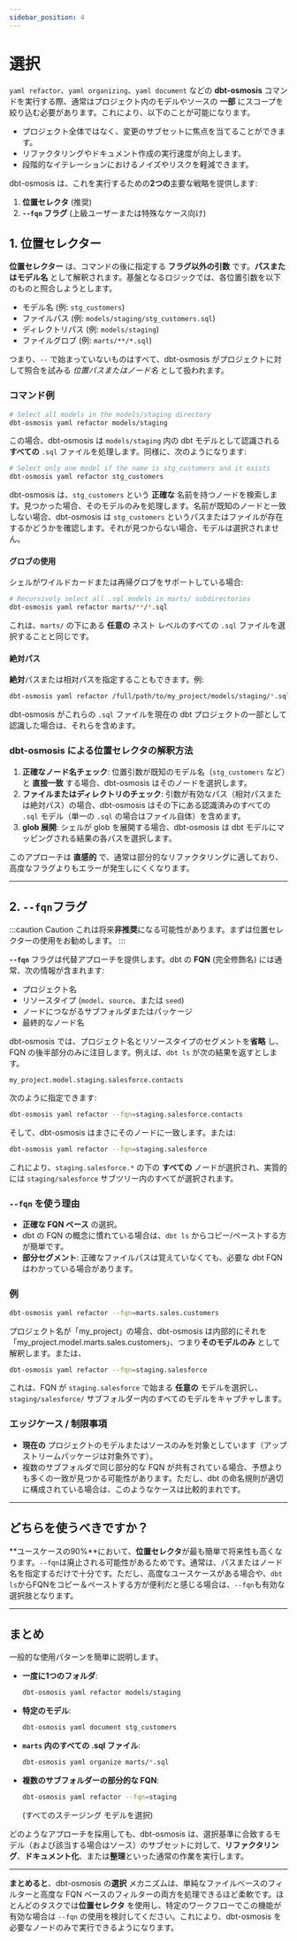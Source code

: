 ```yaml
---
sidebar_position: 4
---
```

# 選択

`yaml refactor`、`yaml organizing`、`yaml document` などの **dbt-osmosis** コマンドを実行する際、通常はプロジェクト内のモデルやソースの **一部** にスコープを絞り込む必要があります。これにより、以下のことが可能になります。

- プロジェクト全体ではなく、変更のサブセットに焦点を当てることができます。
- リファクタリングやドキュメント作成の実行速度が向上します。
- 段階的なイテレーションにおけるノイズやリスクを軽減できます。

dbt-osmosis は、これを実行するための**2つの**主要な戦略を提供します:

1. **位置セレクタ** (推奨)
2. **`--fqn` フラグ** (上級ユーザーまたは特殊なケース向け)

## 1. 位置セレクター

**位置セレクター** は、コマンドの後に指定する **フラグ以外の引数** です。**パスまたはモデル名** として解釈されます。基盤となるロジックでは、各位置引数を以下のものと照合しようとします。

- モデル名 (例: `stg_customers`)
- ファイルパス (例: `models/staging/stg_customers.sql`)
- ディレクトリパス (例: `models/staging`)
- ファイルグロブ (例: `marts/**/*.sql`)

つまり、`--` で始まっていないものはすべて、dbt-osmosis がプロジェクトに対して照合を試みる *位置パスまたはノード名* として扱われます。

### コマンド例

```bash
# Select all models in the models/staging directory
dbt-osmosis yaml refactor models/staging
```

この場合、dbt-osmosis は `models/staging` 内の dbt モデルとして認識される **すべての** `.sql` ファイルを処理します。同様に、次のようになります:

```bash
# Select only one model if the name is stg_customers and it exists
dbt-osmosis yaml refactor stg_customers
```

dbt-osmosis は、`stg_customers` という **正確な** 名前を持つノードを検索します。見つかった場合、そのモデルのみを処理します。名前が既知のノードと一致しない場合、dbt-osmosis は `stg_customers` というパスまたはファイルが存在するかどうかを確認します。それが見つからない場合、モデルは選択されません。

#### グロブの使用

シェルがワイルドカードまたは再帰グロブをサポートしている場合:

```bash
# Recursively select all .sql models in marts/ subdirectories
dbt-osmosis yaml refactor marts/**/*.sql
```

これは、`marts/` の下にある **任意の** ネスト レベルのすべての `.sql` ファイルを選択することと同じです。

#### 絶対パス

**絶対**パスまたは相対パスを指定することもできます。例:

```bash
dbt-osmosis yaml refactor /full/path/to/my_project/models/staging/*.sql
```

dbt-osmosis がこれらの `.sql` ファイルを現在の dbt プロジェクトの一部として認識した場合は、それらを含めます。

### dbt-osmosis による位置セレクタの解釈方法

1. **正確なノード名チェック**: 位置引数が既知のモデル名（`stg_customers` など）と **直接一致** する場合、dbt-osmosis はそのノードを選択します。
2. **ファイルまたはディレクトリのチェック**: 引数が有効なパス（相対パスまたは絶対パス）の場合、dbt-osmosis はその下にある認識済みのすべての `.sql` モデル（単一の `.sql` の場合はファイル自体）を含めます。
3. **glob 展開**: シェルが glob を展開する場合、dbt-osmosis は dbt モデルにマッピングされる結果の各パスを選択します。

このアプローチは **直感的** で、通常は部分的なリファクタリングに適しており、高度なフラグよりもエラーが発生しにくくなります。

---

## 2. `--fqn`フラグ

:::caution Caution
これは将来**非推奨**になる可能性があります。まずは位置セレクターの使用をお勧めします。
:::

**`--fqn`** フラグは代替アプローチを提供します。dbt の **FQN** (完全修飾名) には通常、次の情報が含まれます:

- プロジェクト名
- リソースタイプ (`model`、`source`、または `seed`)
- ノードにつながるサブフォルダまたはパッケージ
- 最終的なノード名

dbt-osmosis では、プロジェクト名とリソースタイプのセグメントを**省略** し、FQN の後半部分のみに注目します。例えば、`dbt ls` が次の結果を返すとします。

```
my_project.model.staging.salesforce.contacts
```

次のように指定できます:

```bash
dbt-osmosis yaml refactor --fqn=staging.salesforce.contacts
```

そして、dbt-osmosis はまさにそのノードに一致します。または:

```bash
dbt-osmosis yaml refactor --fqn=staging.salesforce
```

これにより、`staging.salesforce.*` の下の **すべての** ノードが選択され、実質的には `staging/salesforce` サブツリー内のすべてが選択されます。

### `--fqn` を使う理由

- **正確な FQN ベース** の選択。
- dbt の FQN の概念に慣れている場合は、`dbt ls` からコピー/ペーストする方が簡単です。
- **部分セグメント**: 正確なファイルパスは覚えていなくても、必要な dbt FQN はわかっている場合があります。

### 例

```bash
dbt-osmosis yaml refactor --fqn=marts.sales.customers
```

プロジェクト名が「my_project」の場合、dbt-osmosis は内部的にそれを「my_project.model.marts.sales.customers」、つまり**そのモデルのみ** として解釈します。または、

```bash
dbt-osmosis yaml refactor --fqn=staging.salesforce
```

これは、FQN が `staging.salesforce` で始まる **任意の** モデルを選択し、`staging/salesforce/` サブフォルダー内のすべてのモデルをキャプチャします。

### エッジケース / 制限事項

- **現在の** プロジェクトのモデルまたはソースのみを対象としています（アップストリームパッケージは対象外です）。
- 複数のサブフォルダで同じ部分的な FQN が共有されている場合、予想よりも多くの一致が見つかる可能性があります。ただし、dbt の命名規則が適切に構成されている場合は、このようなケースは比較的まれです。

---

## どちらを使うべきですか？

**ユースケースの90%**において、**位置セレクタ**が最も簡単で将来性も高くなります。`--fqn`は廃止される可能性があるためです。通常は、パスまたはノード名を指定するだけで十分です。ただし、高度なユースケースがある場合や、`dbt ls`からFQNをコピー＆ペーストする方が便利だと感じる場合は、`--fqn`も有効な選択肢となります。

---

## まとめ

一般的な使用パターンを簡単に説明します。

- **一度に1つのフォルダ**:

  ```bash
  dbt-osmosis yaml refactor models/staging
  ```

- **特定のモデル**:

  ```bash
  dbt-osmosis yaml document stg_customers
  ```

- **`marts` 内のすべての .sql ファイル**:

  ```bash
  dbt-osmosis yaml organize marts/*.sql
  ```

- **複数のサブフォルダーの部分的な FQN**:

  ```bash
  dbt-osmosis yaml refactor --fqn=staging
  ```

  (すべてのステージング モデルを選択)

どのようなアプローチを採用しても、dbt-osmosis は、選択基準に合致するモデル（および該当する場合はソース）のサブセットに対して、**リファクタリング**、**ドキュメント化**、または**整理**といった通常の作業を実行します。

---

**まとめると**、dbt-osmosis の**選択** メカニズムは、単純なファイルベースのフィルターと高度な FQN ベースのフィルターの両方を処理できるほど柔軟です。ほとんどのタスクでは**位置セレクタ** を使用し、特定のワークフローでこの機能が有効な場合は `--fqn` の使用を検討してください。これにより、dbt-osmosis を必要なノードのみで実行できるようになります。
